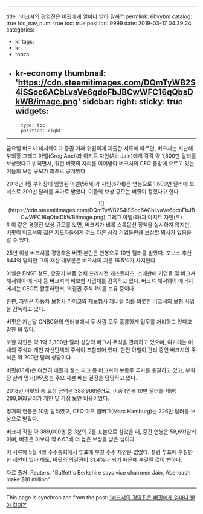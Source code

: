 
---
title: '버크셔의 경영진은 버핏에게 얼마나 받아 갈까?'
permlink: 6bvybm
catalog: true
toc_nav_num: true
toc: true
position: 9999
date: 2019-03-17 04:39:24
categories:
- kr
tags:
- kr
- tooza
- kr-economy
thumbnail: 'https://cdn.steemitimages.com/DQmTyWB2S4iSSoc6ACbLvaVe6gdoFbJBCwWFC16qQbsDkWB/image.png'
sidebar:
    right:
        sticky: true
widgets:
    -
        type: toc
        position: right
---


금요일 버크셔 해서웨이가 증권 거래 위원회게 제출한 서류에 따르면, 버크셔는 지난해 부회장 그레그 아벨(Greg Abel)과 아지트 자인(Ajit Jain)에게 각각 약 1,800만 달러를 보상했다고 밝히면서, 워런 버핏의 자리를 이어받아 버크셔의 CEO 물망에 오르고 있는 이들의 보상 규모가 최초로 공개했다. 

2018년 1월 부회장에 임명된 아벨(56세)과 자인(67세)은 연봉으로 1,600만 달러에 보너스로 200만 달러를 추가로 받았다. 이들의 보상 규모는 버핏이 정했다고 한다.

<center>
![](https://cdn.steemitimages.com/DQmTyWB2S4iSSoc6ACbLvaVe6gdoFbJBCwWFC16qQbsDkWB/image.png)
그레그 아벨(좌)과 아지트 자인(우)
</center>
#
이 같은 경영진 보상 규모를 보면, 버크셔가 비록 스톡옵션 정책을 실시하지 않지만, 버핏이 버크셔의 젊은 지도자들에게 여느 다른 상장 기업들만큼 보상할 의사가 있음을 알 수 있다. 

25년 이상 버크셔를 경영해온 버핏 본인은 연봉으로 10만 달러를 받았다. 포브스 추산 844억 달러인 그의 재산 대부분은 버크셔의 지분 16.5%가 차지한다. 

아벨은 BNSF 철도, 항공기 부품 업체 프리시전 케스트파츠, 소매판매 기업들 및 버크셔 해서웨이 에너지 등 버크셔의 비보험 사업체를 감독하고 있다. 버크셔 해서웨이 에너지에서는 CEO로 활동하면서, 의결권 주식 1%를 보유 중이다.  

한편, 자인은 자동차 보험사 가이코와 재보험사 제너럴 리를 비롯한 버크셔의 보험 사업을 감독하고 있다.  

버핏은 지난달 CNBC와의 인터뷰에서 두 사람 모두 훌륭하게 업무를 처리하고 있다고 말한 바 있다.  

또한 자인은 약 1억 2,300만 달러 상당의 버크셔 주식을 관리하고 있으며, 여기에는 아내의 주식과 개인 자선단체의 주식이 포함되어 있다. 한편 아벨이 관리 중인 버크셔의 주식은 약 200만 달러 상당이다.  

버핏(88세)은 여전히 ​​애플과 웰스 파고 등 버크셔의 보통주 투자를 총괄하고 있고, 부회장 찰리 멍거(95년)는 주요 자본 배분 결정을 담당하고 있다. 

2018년 버핏의 총 보상 금액은 388,968달러로, 이중 (연봉 10만 달러를 제한) 288,968달러가 개인 및 가정 보안 비용이었다.  

멍거의 연봉은 10만 달러였고, CFO  마크 햄버그(Marc Hamburg)는 226만 달러를 보상으로 받았다. 

버크셔 직원 약 389,000명 중 3분의 2를 표본으로 삼았을 때, 중간 연봉은 58,691달러이며, 버핏은 이보다 약 6.63배 더 높은 보상을 받은 셈이다.  

이 서류에 5월 4일 주주총회에서 투표에 부칠 주주 제안은 없었다. 설령 투표에 부칠만한 제안이 있다 해도, 버핏의 의결권이 31.4%나 되기 때문에 부결될 것이 뻔하다.  

자료 출처: Reuters, "Buffett's Berkshire says vice chairmen Jain, Abel each make $18 million"

- - -

This page is synchronized from the post: ['버크셔의 경영진은 버핏에게 얼마나 받아 갈까?'](https://steemit.com/@pius.pius/6bvybm)
